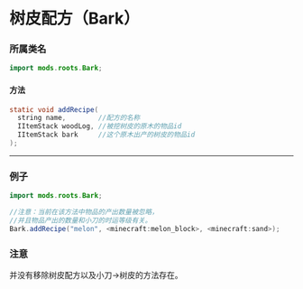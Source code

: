 # 树皮配方（Bark）

### 所属类名

```java
import mods.roots.Bark;
```

#### 方法

```java
static void addRecipe(
  string name,        //配方的名称
  IItemStack woodLog, //被挖树皮的原木的物品id
  IItemStack bark     //这个原木出产的树皮的物品id
);
```

* * *

### 例子

```java
import mods.roots.Bark;

//注意：当前在该方法中物品的产出数量被忽略，
//并且物品产出的数量和小刀的时运等级有关。
Bark.addRecipe("melon", <minecraft:melon_block>, <minecraft:sand>);
```

### 注意

并没有移除树皮配方以及小刀->树皮的方法存在。